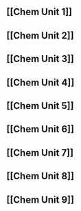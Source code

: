 [[Chem Unit 1]]
---
[[Chem Unit 2]]
---
[[Chem Unit 3]]
---
[[Chem Unit 4]]
---
[[Chem Unit 5]]
---
[[Chem Unit 6]]
---
[[Chem Unit 7]]
---
[[Chem Unit 8]]
---
[[Chem Unit 9]]
---
